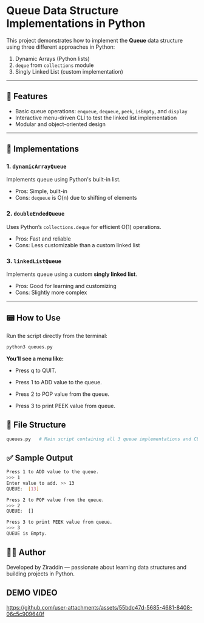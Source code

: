 # Queue Data Structure Implementations in Python

This project demonstrates how to implement the **Queue** data structure using three different approaches in Python:

1. Dynamic Arrays (Python lists)
2. `deque` from `collections` module
3. Singly Linked List (custom implementation)

---

## 📌 Features

- Basic queue operations: `enqueue`, `dequeue`, `peek`, `isEmpty`, and `display`
- Interactive menu-driven CLI to test the linked list implementation
- Modular and object-oriented design

---

## 🧠 Implementations

### 1. `dynamicArrayQueue`  
Implements queue using Python's built-in list.

- Pros: Simple, built-in
- Cons: `dequeue` is O(n) due to shifting of elements

### 2. `doubleEndedQueue`  
Uses Python’s `collections.deque` for efficient O(1) operations.

- Pros: Fast and reliable
- Cons: Less customizable than a custom linked list

### 3. `linkedListQueue`  
Implements queue using a custom **singly linked list**.

- Pros: Good for learning and customizing
- Cons: Slightly more complex

---

## 📟 How to Use

Run the script directly from the terminal:

```bash
python3 queues.py
```

**You’ll see a menu like:**
- Press q to QUIT.

- Press 1 to ADD value to the queue.
- Press 2 to POP value from the queue.
- Press 3 to print PEEK value from queue.

## 📂 File Structure
```bash
queues.py   # Main script containing all 3 queue implementations and CLI
```

## ✅ Sample Output
```bash
Press 1 to ADD value to the queue.
>>> 1
Enter value to add. >> 13
QUEUE:  [13]

Press 2 to POP value from the queue.
>>> 2
QUEUE:  []

Press 3 to print PEEK value from queue.
>>> 3
QUEUE is Empty.
```
## 👨‍💻 Author
Developed by Ziraddin — passionate about learning data structures and building projects in Python.

## DEMO VIDEO

https://github.com/user-attachments/assets/55bdc47d-5685-4681-8408-06c5c909640f




